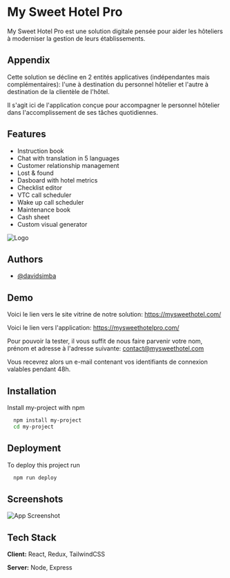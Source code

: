 
# My Sweet Hotel Pro

My Sweet Hotel Pro est une solution digitale pensée pour aider les hôteliers à moderniser la gestion de leurs établissements.

## Appendix

Cette solution se décline en 2 entités applicatives (indépendantes mais complémentaires): l'une à destination du personnel hôtelier et l'autre à destination de la clientèle de l'hôtel.

Il s'agit ici de l'application conçue pour accompagner le personnel hôtelier dans l'accomplissement de ses tâches quotidiennes.

## Features

- Instruction book
- Chat with translation in 5 languages
- Customer relationship management
- Lost & found
- Dasboard with hotel metrics
- Checklist editor
- VTC call scheduler
- Wake up call scheduler
- Maintenance book
- Cash sheet
- Custom visual generator 


![Logo](https://i.postimg.cc/pVY7w8Br/msh-Pro-new-Logo-transparent.png)


## Authors

- [@davidsimba](https://www.github.com/Dadou1985)


## Demo

Voici le lien vers le site vitrine de notre solution: https://mysweethotel.com/

Voici le lien vers l'application: https://mysweethotelpro.com/ 

Pour pouvoir la tester, il vous suffit de nous faire parvenir votre nom, prénom et adresse à l'adresse suivante: contact@mysweethotel.com

Vous recevrez alors un e-mail contenant vos identifiants de connexion valables pendant 48h.

## Installation

Install my-project with npm

```bash
  npm install my-project
  cd my-project
```
    
## Deployment

To deploy this project run

```bash
  npm run deploy
```


## Screenshots

![App Screenshot](https://via.placeholder.com/468x300?text=App+Screenshot+Here)


## Tech Stack

**Client:** React, Redux, TailwindCSS

**Server:** Node, Express

